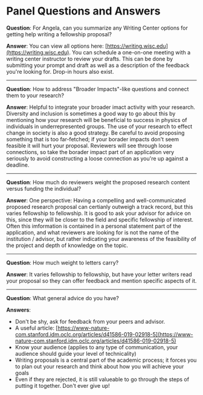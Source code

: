 # Panel Questions and Answers

**Question**: For Angela, can you summarize any Writing Center options for getting help writing a fellowship proposal?

**Answer**: You can view all options here: [https://writing.wisc.edu](https://writing.wisc.edu). You can schedule a one-on-one meeting with a writing center instructor to review your drafts. This can be done by submitting your prompt and draft as well as a description of the feedback you're looking for. Drop-in hours also exist.

---

**Question**: How to address "Broader Impacts"-like questions and connect them to your research?

**Answer**: Helpful to integrate your broader imact activity with your research. Diversity and inclusion is sometimes a good way to go about this by mentioning how your research will be beneficial to success in physics of individuals in underrepresented groups. The use of your research to effect change in society is also a good strategy. Be careful to avoid proposing something that is too far-fetched; if your borader impacts don't seem feasible it will hurt your proposal. Reviewers will see through loose connections, so take the borader impact part of an application very seriously to avoid constructing a loose connection as you're up against a deadline.

---

**Question**: How much do reviewers weight the proposed research content versus funding the individual?

**Answer**: One perspective: Having a compelling and well-communicated proposed research proposal can certianly outweigh a track record, but this varies fellowship to fellowship. It is good to ask your advisor for advice on this, since they will be closer to the field and specific fellowship of interest. Often this imformation is contained in a personal statement part of the application, and what reviewers are looking for is not the name of the institution / advisor, but rather indicating your awareness of the feasibility of the project and depth of knowledge on the topic.

---

**Question**: How much weight to letters carry?

**Answer**: It varies fellowship to fellowship, but have your letter writers read your proposal so they can offer feedback and mention specific aspects of it.

---

**Question**: What general advice do you have?

**Answers**:

- Don't be shy, ask for feedback from your peers and advisor.
- A useful article: [https://www-nature-com.stanford.idm.oclc.org/articles/d41586-019-02918-5](https://www-nature-com.stanford.idm.oclc.org/articles/d41586-019-02918-5)
- Know your audience (applies to any type of communication, your audience should guide your level of technicality)
- Writing proposals is a central part of the academic process; it forces you to plan out your research and think about how you will achieve your goals
- Even if they are rejected, it is still valueable to go through the steps of putting it together. Don't ever give up!